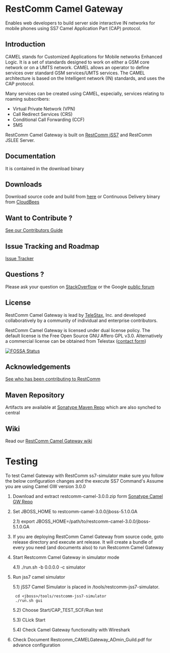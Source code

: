 # RestComm Camel Gateway
Enables web developers to build server side interactive IN networks for mobile phones using SS7 Camel Application Part (CAP) protocol.

## Introduction 

CAMEL stands for Customized Applications for Mobile networks Enhanced Logic. It is a set of standards designed to work on either a GSM core network or on a UMTS network. CAMEL allows an operator to define services over standard GSM services/UMTS services. The CAMEL architecture is based on the Intelligent network (IN) standards, and uses the CAP protocol.

Many services can be created using CAMEL, especially, services relating to roaming subscribers:

 * Virtual Private Network (VPN)
 * Call Redirect Services (CRS)
 * Conditional Call Forwarding (CCF)
 * SMS

RestComm Camel Gateway is built on [RestComm jSS7](https://github.com/RestComm/jss7) and RestComm JSLEE Server.

## Documentation

It is contained in the download binary

## Downloads

Download source code and build from [here](https://github.com/RestComm/camelgateway/releases) or Continuous Delivery binary from [CloudBees](https://mobicents.ci.cloudbees.com/job/RestComm-Camel-Gateway/)

## Want to Contribute ? 

[See our Contributors Guide](https://github.com/RestComm/Restcomm-Core/wiki/Contribute-to-RestComm)

## Issue Tracking and Roadmap

[Issue Tracker](https://github.com/RestComm/camelgateway/issues)

## Questions ?

Please ask your question on [StackOverflow](http://stackoverflow.com/questions/tagged/restcomm) or the Google [public forum](http://groups.google.com/group/restcomm)

## License

RestComm Camel Gateway is lead by [TeleStax](http://www.telestax.com/), Inc. and developed collaboratively by a community of individual and enterprise contributors.

RestComm Camel Gateway is licensed under dual license policy. The default license is the Free Open Source GNU Affero GPL v3.0. Alternatively a commercial license can be obtained from Telestax ([contact form](https://www.restcomm.com/contact/))

[![FOSSA Status](https://app.fossa.io/api/projects/git%2Bhttps%3A%2F%2Fgithub.com%2FRestComm%2Fcamelgateway.svg?type=large)](https://app.fossa.io/projects/git%2Bhttps%3A%2F%2Fgithub.com%2FRestComm%2Fcamelgateway?ref=badge_large)

## Acknowledgements
[See who has been contributing to RestComm](https://www.restcomm.com/acknowledgements/)

## Maven Repository

Artifacts are available at [Sonatype Maven Repo](https://oss.sonatype.org/content/repositories/releases/org/mobicents) which are also synched to central

## Wiki

Read our [RestComm Camel Gateway wiki](https://github.com/RestComm/camelgateway/wiki) 

# Testing 
To test Camel Gateway with RestComm ss7-simulator make sure you follow the below configuration changes and the execute SS7 Command's
Assume you are using Camel GW version 3.0.0

1) Download and extract restcomm-camel-3.0.0.zip form [Sonatype Camel GW Repo](https://mobicents.ci.cloudbees.com/job/RestComm-Camel-Gateway/4/artifact/release/)
 
2) Set JBOSS_HOME to restcomm-camel-3.0.0/jboss-5.1.0.GA

	2.1) export JBOSS_HOME=/path/to/restcomm-camel-3.0.0/jboss-5.1.0.GA

3) If you are deploying RestComm Camel Gateway from source code, goto release directory and execute ant release. It will create a bundle of every you need (and documents also) to run Restcomm Camel Gateway

4) Start Restcomm Camel Gateway in simulator mode

	4.1) ./run.sh -b 0.0.0.0 -c simulator

5) Run jss7 camel simulator

	5.1) jSS7 Camel Simulator is placed in <jboss>/tools/restcomm-jss7-simulator.

        cd <jboss>/tools/restcomm-jss7-simulator
        ./run.sh gui


	5.2) Choose Start/CAP_TEST_SCF/Run test

	5.3) CLick Start

	5.4) Check Camel Gateway functionality with Wireshark

6) Check Document Restcomm_CAMELGateway_ADmin_Guild.pdf for advance configuration
